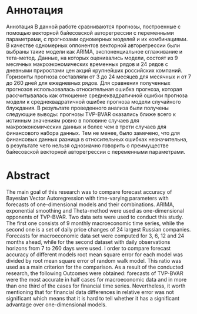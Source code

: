 # Аннотация
Аннотация
В данной работе сравниваются прогнозы, построенные с помощью векторной байесовской авторегрессии с переменными параметрами, с прогнозами одномерных моделей и их комбинациями. В качестве одномерных оппонентов векторной авторегрессии были выбраны такие модели как ARIMA, экспоненциальное сглаживание и тета-метод. Данные, на которых оценивались модели, состоят из 9 месячных макроэкономических временных рядов и 24 рядов с дневными приростами цен акций крупнейших российских компаний. Горизонты прогноза составляли от 3 до 24 месяцев для месячных и от 7 до 260 дней для ежедневных рядов.
Для сравнения полученных прогнозов использовалась относительная ошибка прогноза, которая рассчитывалась как отношение среднеквадратичной ошибки прогноза модели к среднеквадратичной ошибке прогноза модели случайного блуждания.
В результате проведенного анализа были получены следующие выводы: прогнозы TVP-BVAR оказались ближе всего к истинным значениям ровно в половине случаев для макроэкономических данных и более чем в трети случаев для финансового набора данных. Тем не менее, было замечено, что для финансовых данных разница в относительных ошибках незначительна, в результате чего нельзя однозначно говорить о преимуществе байесовской векторной авторегрессии с переменными параметрами.

# Abstract
The main goal of this research was to compare forecast accuracy of Bayesian Vector Autoregression with time-varying parameters with forecasts of one-dimensional models and their combinations. ARIMA, exponential smoothing and Theta-method were used as one-dimensional opponents of TVP-BVAR. Two data sets were used to conduct this study. The first one consists of 9 monthly macroeconomic time series, while the second one is a set of daily price changes of 24 largest Russian companies. Forecasts for macroeconomic data set were computed for 3, 6, 12 and 24 months ahead, while for the second dataset with daily observations horizons from 7 to 260 days were used. I order to compare forecast accuracy of different models root mean square error for each model was divided by root mean square error of random walk model. This ratio was used as a main criterion for the comparison.
As a result of the conducted research, the following Outcomes were obtained: forecasts of TVP-BVAR were the most accurate in half cases for macroeconomic data and in more than one third of the cases for financial time series. Nevertheless, it worth mentioning that for financial data differences in relative error was not significant which means that it is hard to tell whether it has a significant advantage over one-dimensional models.

